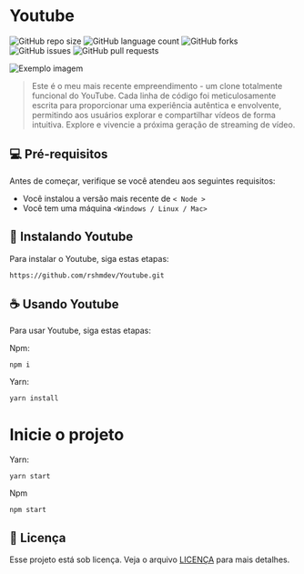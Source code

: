 # Youtube

![GitHub repo size](https://img.shields.io/github/repo-size/rshmdev/Youtube?style=for-the-badge)
![GitHub language count](https://img.shields.io/github/languages/count/rshmdev/Youtube?style=for-the-badge)
![GitHub forks](https://img.shields.io/github/forks/rshmdev/Youtube?style=for-the-badge)
![GitHub issues](https://img.shields.io/github/issues/rshmdev/Youtube?style=for-the-badge)
![GitHub pull requests](https://img.shields.io/github/issues-pr/rshmdev/Youtube?style=for-the-badge)

<img src="imagem.png" alt="Exemplo imagem">

> Este é o meu mais recente empreendimento - um clone totalmente funcional do YouTube. Cada linha de código foi meticulosamente escrita para proporcionar uma experiência autêntica e envolvente, permitindo aos usuários explorar e compartilhar vídeos de forma intuitiva. Explore e vivencie a próxima geração de streaming de vídeo.

## 💻 Pré-requisitos

Antes de começar, verifique se você atendeu aos seguintes requisitos:

* Você instalou a versão mais recente de `< Node >`
* Você tem uma máquina `<Windows / Linux / Mac>`

## 🚀 Instalando Youtube

Para instalar o Youtube, siga estas etapas:

```
https://github.com/rshmdev/Youtube.git
```


## ☕ Usando Youtube

Para usar Youtube, siga estas etapas:

Npm:
```
npm i
```

Yarn:
```
yarn install
```

# Inicie o projeto

Yarn:

```
yarn start 
```
 
Npm
```
npm start 
```

## 📝 Licença

Esse projeto está sob licença. Veja o arquivo [LICENÇA](LICENSE.md) para mais detalhes.
